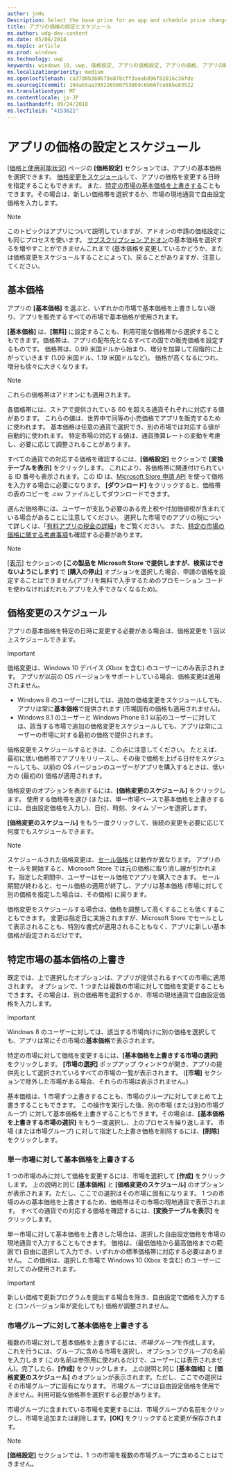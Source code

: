 ```yaml
---
author: jnHs
Description: Select the base price for an app and schedule price changes. You can also customize these options for specific markets.
title: アプリの価格の設定とスケジュール
ms.author: wdg-dev-content
ms.date: 05/08/2018
ms.topic: article
ms.prod: windows
ms.technology: uwp
keywords: windows 10, uwp, 価格設定, アプリの価格設定, アプリの価格, アプリの販売, 価格変更, カスタム価格, 価格, 料金, コスト, 基本価格の上書き, 自由設定価格, 自由設定
ms.localizationpriority: medium
ms.openlocfilehash: ca37d0b360679a878cff3aeabd96f82016c36fde
ms.sourcegitcommit: 194ab5aa395226580753869c6b66fce88be83522
ms.translationtype: MT
ms.contentlocale: ja-JP
ms.lasthandoff: 09/24/2018
ms.locfileid: "4153821"
---
```

# <a name="set-and-schedule-app-pricing"></a>アプリの価格の設定とスケジュール

[[価格と使用可能状況]](set-app-pricing-and-availability.md) ページの **[価格設定]** セクションでは、アプリの基本価格を選択できます。 [価格変更をスケジュール](#schedule-price-changes)して、アプリの価格を変更する日時を指定することもできます。 また、[特定の市場の基本価格を上書きする](#override-base-price-for-specific-markets)こともできます。その場合は、新しい価格帯を選択するか、市場の現地通貨で自由設定価格を入力します。

> [!NOTE]
> このトピックはアプリについて説明していますが、アドオンの申請の価格設定にも同じプロセスを使います。 [サブスクリプション アドオン](../monetize/enable-subscription-add-ons-for-your-app.md)の基本価格を選択するを増やすことができませんこれまで (基本価格を変更しているかどうか、または価格変更をスケジュールすることによって)、戻ることがありますが、注意してください。

## <a name="base-price"></a>基本価格

アプリの **[基本価格]** を選ぶと、いずれかの市場で基本価格を上書きしない限り、アプリを販売するすべての市場で基本価格が使用されます。

**[基本価格]** は、**[無料]** に設定することも、利用可能な価格帯から選択することもできます。価格帯は、アプリの配布先となるすべての国での販売価格を設定するものです。 価格帯は、0.99 米国ドルから始まり、増分を加算して段階的に上がっていきます (1.09 米国ドル、1.19 米国ドルなど)。 価格が高くなるにつれ、増分も徐々に大きくなります。 

> [!NOTE]
> これらの価格帯はアドオンにも適用されます。 

各価格帯には、ストアで提供されている 60 を超える通貨それぞれに対応する値があります。 これらの値は、世界中で同等の小売価格でアプリを販売するために使われます。 基本価格は任意の通貨で選択でき、別の市場では対応する値が自動的に使われます。 特定市場の対応する値は、通貨換算レートの変動を考慮し、必要に応じて調整されることがあります。

すべての通貨での対応する価格を確認するには、**[価格設定]** セクションで **[変換テーブルを表示]** をクリックします。 これにより、各価格帯に関連付けられている ID 番号も表示されます。この ID は、[Microsoft Store 申請 API](../monetize/manage-app-submissions.md#price-tiers) を使って価格を入力する場合に必要になります。 **[ダウンロード]** をクリックすると、価格帯の表のコピーを .csv ファイルとしてダウンロードできます。

選んだ価格帯には、ユーザーが支払う必要のある売上税や付加価値税が含まれている場合があることに注意してください。 選択した市場でのアプリの税について詳しくは、「[有料アプリの税金の詳細](tax-details-for-paid-apps.md)」をご覧ください。 また、[特定の市場の価格に関する考慮事項](define-pricing-and-market-selection.md#price-considerations-for-specific-markets)も確認する必要があります。

> [!NOTE]
> [[表示]](choose-visibility-options.md#discoverability) セクションの **[この製品を Microsoft Store で提供しますが、検索はできないようにします]** で **[購入の停止]** オプションを選択した場合、申請の価格を設定することはできません(アプリを無料で入手するためのプロモーション コードを使わなければだれもアプリを入手できなくなるため)。

## <a name="schedule-price-changes"></a>価格変更のスケジュール

アプリの基本価格を特定の日時に変更する必要がある場合は、価格変更を 1 回以上スケジュールできます。 

> [!IMPORTANT]
> 価格変更は、Windows 10 デバイス (Xbox を含む) のユーザーにのみ表示されます。 アプリが以前の OS バージョンをサポートしている場合、価格変更は適用されません。 
>
> - Windows 8 のユーザーに対しては、追加の価格変更をスケジュールしても、アプリは常に**基本価格**で提供されます (市場固有の価格も適用されません)。 
> - Windows 8.1 のユーザーと Windows Phone 8.1 以前のユーザーに対しては、該当する市場で追加の価格変更をスケジュールしても、アプリは常にユーザーの市場に対する最初の価格で提供されます。
> 
> 価格変更をスケジュールするときは、この点に注意してください。 たとえば、最初に低い価格帯でアプリをリリースし、その後で価格を上げる日付をスケジュールしても、以前の OS バージョンのユーザーがアプリを購入するときは、低い方の (最初の) 価格が適用されます。

価格変更のオプションを表示するには、**[価格変更のスケジュール]** をクリックします。 使用する価格帯を選び (または、単一市場ベースで基本価格を上書きするには、自由設定価格を入力し)、日付、時刻、タイム ゾーンを選択します。

**[価格変更のスケジュール]** をもう一度クリックして、後続の変更を必要に応じて何度でもスケジュールできます。

> [!NOTE]
> スケジュールされた価格変更は、[セール価格](put-apps-and-add-ons-on-sale.md)とは動作が異なります。 アプリのセールを開始すると、Microsoft Store では元の価格に取り消し線が引かれます。指定した期間中、ユーザーはセール価格でアプリを購入できます。 セール期間が終わると、セール価格の適用が終了し、アプリは基本価格 (市場に対して別の価格を指定した場合は、その価格) に戻ります。
>
> 価格変更をスケジュールする場合は、価格を調整して高くすることも低くすることもできます。 変更は指定日に実施されますが、Microsoft Store でセールとして表示されることも、特別な書式が適用されることもなく、アプリに新しい基本価格が設定されるだけです。 


## <a name="override-base-price-for-specific-markets"></a>特定市場の基本価格の上書き

既定では、上で選択したオプションは、アプリが提供されるすべての市場に適用されます。 オプションで、1 つまたは複数の市場に対して価格を変更することもできます。その場合は、別の価格帯を選択するか、市場の現地通貨で自由設定価格を入力します。

> [!IMPORTANT]
> Windows 8 のユーザーに対しては、該当する市場向けに別の価格を選択しても、アプリは常にその市場の**基本価格**で表示されます。

特定の市場に対して価格を変更するには、**[基本価格を上書きする市場の選択]** をクリックします。 **[市場の選択]** ポップアップ ウィンドウが開き、アプリの提供先として選択されているすべての市場の一覧が表示されます。 (**[市場]** セクションで除外した市場がある場合、それらの市場は表示されません。) 

基本価格は、1 市場ずつ上書きすることも、市場のグループに対してまとめて上書きすることもできます。 この操作を実行した後、別の市場 (または別の市場グループ) に対して基本価格を上書きすることもできます。その場合は、**[基本価格を上書きする市場の選択]** をもう一度選択し、上のプロセスを繰り返します。 市場 (または市場グループ) に対して指定した上書き価格を削除するには、**[削除]** をクリックします。


### <a name="override-the-base-price-for-a-single-market"></a>単一市場に対して基本価格を上書きする

1 つの市場のみに対して価格を変更するには、市場を選択して **[作成]** をクリックします。 上の説明と同じ **[基本価格]** と **[価格変更のスケジュール]** のオプションが表示されます。ただし、ここでの選択はその市場に固有になります。 1 つの市場のみの基本価格を上書きするため、価格帯はその市場の現地通貨で表示されます。 すべての通貨での対応する価格を確認するには、**[変換テーブルを表示]** をクリックします。 

単一市場に対して基本価格を上書きした場合は、選択した自由設定価格を市場の現地通貨で入力することもできます。 価格は、(最低価格から最高価格までの範囲で) 自由に選択して入力でき、いずれかの標準価格帯に対応する必要はありません。 この価格は、選択した市場で Windows 10 (Xbox を含む) のユーザーに対してのみ使用されます。 

> [!IMPORTANT]
> 新しい価格で更新プログラムを提出する場合を除き、自由設定で価格を入力すると (コンバージョン率が変化しても) 価格が調整されません。 

### <a name="override-the-base-price-for-a-market-group"></a>市場グループに対して基本価格を上書きする

複数の市場に対して基本価格を上書きするには、*市場グループ*を作成します。 これを行うには、グループに含める市場を選択し、オプションでグループの名前を入力します  (この名前は参照用に使われるだけで、ユーザーには表示されません)。完了したら、**[作成]** をクリックします。 上の説明と同じ **[基本価格]** と **[価格変更のスケジュール]** のオプションが表示されます。ただし、ここでの選択はその市場グループに固有になります。 市場グループには自由設定価格を使用できません。利用可能な価格帯を選択する必要があります。

市場グループに含まれている市場を変更するには、市場グループの名前をクリックし、市場を追加または削除します。**[OK]** をクリックすると変更が保存されます。 

> [!NOTE]
> **[価格設定]** セクションでは、1 つの市場を複数の市場グループに含めることはできません。





